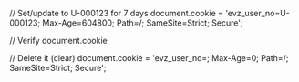 // Set/update to U-000123 for 7 days
document.cookie = 'evz_user_no=U-000123; Max-Age=604800; Path=/; SameSite=Strict; Secure';

// Verify
document.cookie

// Delete it (clear)
document.cookie = 'evz_user_no=; Max-Age=0; Path=/; SameSite=Strict; Secure';
